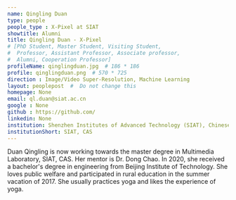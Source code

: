 ```yaml
---
name: Qingling Duan
type: people
people_type : X-Pixel at SIAT
showtitle: Alumni
title: Qingling Duan - X-Pixel
# [PhD Student, Master Student, Visiting Student,
#  Professor, Assistant Professor, Associate professor,
#  Alumni, Cooperation Professor]
profileName: qinglingduan.jpg  # 186 * 186
profile: qinglingduan.png  # 570 * 725
direction : Image/Video Super-Resolution, Machine Learning
layout: peoplepost  #  Do not change this
homepage: None
email: ql.duan@siat.ac.cn
google : None
github : https://github.com/
linkedin: None
institution: Shenzhen Institutes of Advanced Technology (SIAT), Chinese Academy of Sciences (CAS)
institutionShort: SIAT, CAS
---
```


Duan Qingling is now working towards the master degree in Multimedia Laboratory, SIAT, CAS. Her mentor is Dr. Dong Chao. In 2020, she received a bachelor's degree in engineering from Beijing Institute of Technology. She loves public welfare and participated in rural education in the summer vacation of 2017. She usually practices yoga and likes the experience of yoga.


 

